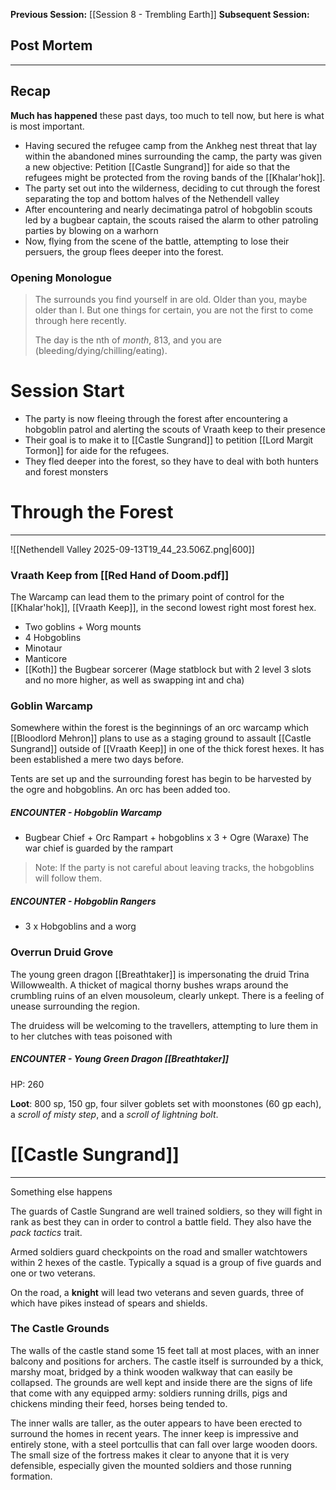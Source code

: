 **Previous Session:** [[Session 8 - Trembling Earth]]
**Subsequent Session:**
## Post Mortem
---
## Recap
**Much has happened** these past days, too much to tell now, but here is what is most important.
- Having secured the refugee camp from the Ankheg nest threat that lay within the abandoned mines surrounding the camp, the party was given a new objective: Petition [[Castle Sungrand]] for aide so that the refugees might be protected from the roving bands of the [[Khalar'hok]].
- The party set out into the wilderness, deciding to cut through the forest separating the top and bottom halves of the Nethendell valley
- After encountering and nearly decimatinga patrol of hobgoblin scouts led by a bugbear captain, the scouts raised the alarm to other patroling parties by blowing on a warhorn
- Now, flying from the scene of the battle, attempting to lose their persuers, the group flees deeper into the forest.

### Opening Monologue
> The surrounds you find yourself in are old. Older than you, maybe older than I. But one things for certain, you are not the first to come through here recently.
> 
> The day is the nth of *month*, 813, and you are (bleeding/dying/chilling/eating).

# Session Start
- The party is now fleeing through the forest after encountering a hobgoblin patrol and alerting the scouts of Vraath keep to their presence
- Their goal is to make it to [[Castle Sungrand]] to petition [[Lord Margit Tormon]] for aide for the refugees.
- They fled deeper into the forest, so they have to deal with both hunters and forest monsters

# Through the Forest
---
![[Nethendell Valley 2025-09-13T19_44_23.506Z.png|600]]
### Vraath Keep from [[Red Hand of Doom.pdf]]
The Warcamp can lead them to the primary point of control for the [[Khalar'hok]], [[Vraath Keep]], in the second lowest right most forest hex.
- Two goblins + Worg mounts
- 4 Hobgoblins
- Minotaur
- Manticore
- [[Koth]] the Bugbear sorcerer (Mage statblock but with 2 level 3 slots and no more higher, as well as swapping int and cha)
### Goblin Warcamp
Somewhere within the forest is the beginnings of an orc warcamp which [[Bloodlord Mehron]] plans to use as a staging ground to assault [[Castle Sungrand]] outside of [[Vraath Keep]] in one of the thick forest hexes. It has been established a mere two days before.

Tents are set up and the surrounding forest has begin to be harvested by the ogre and hobgoblins. An orc has been added too.
##### **ENCOUNTER** - Hobgoblin Warcamp
- Bugbear Chief + Orc Rampart + hobgoblins x 3 + Ogre (Waraxe)
The war chief is guarded by the rampart

> Note: If the party is not careful about leaving tracks, the hobgoblins will follow them.

##### **ENCOUNTER** - Hobgoblin Rangers
- 3 x Hobgoblins and a worg

### Overrun Druid Grove
The young green dragon [[Breathtaker]] is impersonating the druid Trina Willowwealth. A thicket of magical thorny bushes wraps around the crumbling ruins of an elven mousoleum, clearly unkept. There is a feeling of unease surrounding the region.

The druidess will be welcoming to the travellers, attempting to lure them in to her clutches with teas poisoned with 

##### **ENCOUNTER** - Young Green Dragon [[Breathtaker]]
HP: 260

**Loot**: 800 sp, 150 gp, four silver goblets set with moonstones (60 gp each), a *scroll of misty step*, and a *scroll of lightning bolt*.

# [[Castle Sungrand]]
---
Something else happens

The guards of Castle Sungrand are well trained soldiers, so they will fight in rank as best they can in order to control a battle field. They also have the *pack tactics* trait.

Armed soldiers guard checkpoints on the road and smaller watchtowers within 2 hexes of the castle. Typically a squad is a group of five guards and one or two veterans.

On the road, a **knight** will lead two veterans and seven guards, three of which have pikes instead of spears and shields.

### The Castle Grounds
The walls of the castle stand some 15 feet tall at most places, with an inner balcony and positions for archers. The castle itself is surrounded by a thick, marshy moat, bridged by a think wooden walkway that can easily be collapsed. The grounds are well kept and inside there are the signs of life that come with any equipped army: soldiers running drills, pigs and chickens minding their feed, horses being tended to.

The inner walls are taller, as the outer appears to have been erected to surround the homes in recent years. The inner keep is impressive and entirely stone, with a steel portcullis that can fall over large wooden doors. The small size of the fortress makes it clear to anyone that it is very defensible, especially given the mounted soldiers and those running formation.


